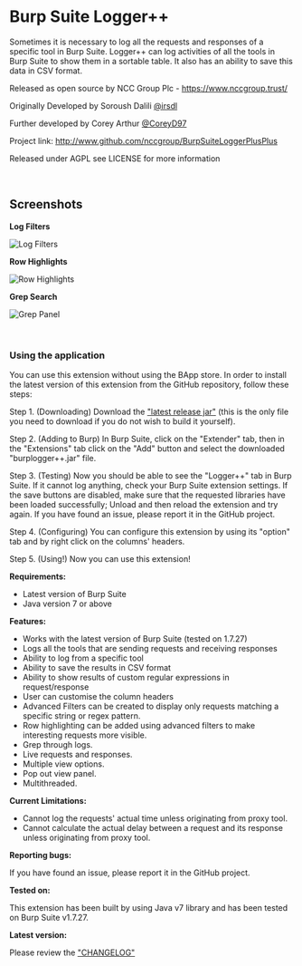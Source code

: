 Burp Suite Logger++
=======================
Sometimes it is necessary to log all the requests and responses of a specific tool in Burp Suite. Logger++ can log activities of all the tools in Burp Suite to show them in a sortable table. It also has an ability to save this data in CSV format.

Released as open source by NCC Group Plc - https://www.nccgroup.trust/

Originally Developed by Soroush Dalili [@irsdl](https://twitter.com/irsdl)

Further developed by Corey Arthur [@CoreyD97](https://twitter.com/CoreyD97)

Project link: http://www.github.com/nccgroup/BurpSuiteLoggerPlusPlus

Released under AGPL see LICENSE for more information

<br />

Screenshots
----------------------

<b>Log Filters</b>

![Log Filters](https://i.imgur.com/mgWgcPT.jpg)

<b>Row Highlights</b>

![Row Highlights](https://i.imgur.com/xGYbx38g.jpg)

<b>Grep Search</b>

![Grep Panel](https://i.imgur.com/1ORZr4x.png)

<br />


### Using the application

You can use this extension without using the BApp store. In order to install the latest version of this extension from the GitHub repository, follow these steps:

Step 1. (Downloading) Download the ["latest release jar"](https://github.com/nccgroup/LoggerPlusPlus/releases/latest) (this is the only file you need to download if you do not wish to build it yourself).

Step 2. (Adding to Burp) In Burp Suite, click on the "Extender" tab, then in the "Extensions" tab click on the "Add" button and select the downloaded "burplogger++.jar" file.

Step 3. (Testing) Now you should be able to see the "Logger++" tab in Burp Suite. If it cannot log anything, check your Burp Suite extension settings. If the save buttons are disabled, make sure that the requested libraries have been loaded successfully; Unload and then reload the extension and try again. If you have found an issue, please report it in the GitHub project.

Step 4. (Configuring) You can configure this extension by using its "option" tab and by right click on the columns' headers.

Step 5. (Using!) Now you can use this extension!

<b>Requirements:</b>
- Latest version of Burp Suite
- Java version 7 or above

<b>Features:</b>

- Works with the latest version of Burp Suite (tested on 1.7.27)
- Logs all the tools that are sending requests and receiving responses
- Ability to log from a specific tool
- Ability to save the results in CSV format
- Ability to show results of custom regular expressions in request/response
- User can customise the column headers
- Advanced Filters can be created to display only requests matching a specific string or regex pattern.
- Row highlighting can be added using advanced filters to make interesting requests more visible.
- Grep through logs.
- Live requests and responses.
- Multiple view options.
- Pop out view panel.
- Multithreaded.

<b>Current Limitations:</b>

- Cannot log the requests' actual time unless originating from proxy tool.
- Cannot calculate the actual delay between a request and its response unless originating from proxy tool.

<b>Reporting bugs:</b>

If you have found an issue, please report it in the GitHub project.

<b>Tested on:</b>

This extension has been built by using Java v7 library and has been tested on Burp Suite v1.7.27.

<b>Latest version:</b>

Please review the ["CHANGELOG"](CHANGELOG)
